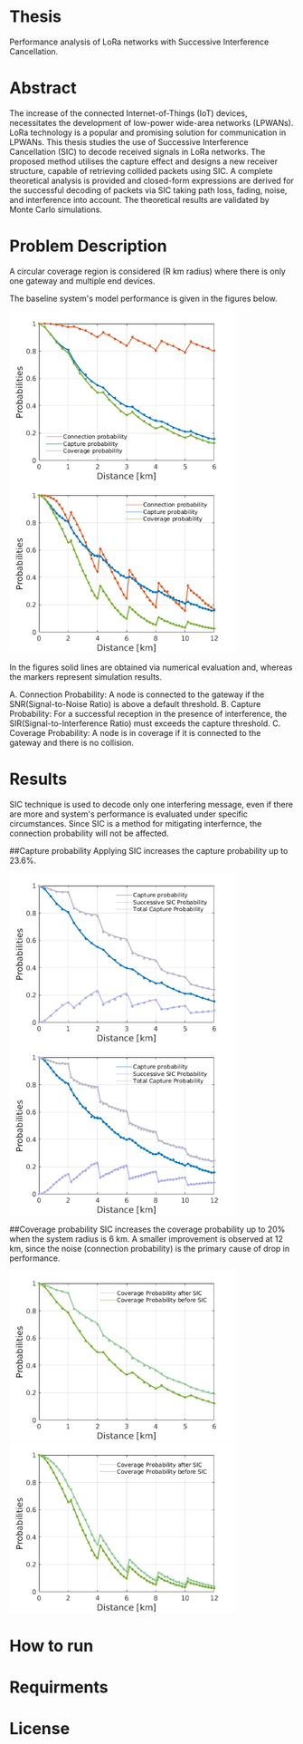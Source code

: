 # Thesis
Performance analysis of LoRa networks with Successive Interference Cancellation.

# Abstract
The increase of the connected Internet-of-Things (IoT) devices, necessitates the development
of low-power wide-area networks (LPWANs). LoRa technology is a popular and promising solution
for communication in LPWANs. This thesis studies the use of Successive Interference Cancellation
(SIC) to decode received signals in LoRa networks. The proposed method utilises the capture effect
and designs a new receiver structure, capable of retrieving collided packets using SIC. A complete
theoretical analysis is provided and closed-form expressions are derived for the successful 
decoding of packets via SIC taking path loss, fading, noise, and interference into account. The
theoretical results are validated by Monte Carlo simulations.

# Problem Description
A circular coverage region is considered (R km radius) where there is only one gateway and multiple end devices. 

The baseline system's model performance is given in the figures below.
<p float="left">
  <img src="/plots/basic_model.png" width="400" />
  <img src="/plots/basic_model2.png" width="400" /> 
</p>

In the figures solid lines are obtained via numerical evaluation and, whereas the markers represent simulation results.

A. Connection Probability: A node is connected to the gateway if the SNR(Signal-to-Noise Ratio) is above a default threshold.
B. Capture Probability: For a successful reception in the presence of interference, the SIR(Signal-to-Interference Ratio) must exceeds the capture threshold.
C. Coverage Probability: A node is in coverage if it is connected to the gateway and there is no collision.

# Results

SIC technique is used to decode only one interfering message, even if there are more and system's performance is evaluated under specific circumstances. Since SIC is a method for mitigating interfernce, the connection probability will not be affected. 

##Capture probability
Applying SIC increases the capture probability up to 23.6%.
<p float="left">
  <img src="/plots/capture_prob.png" width="400" />
  <img src="/plots/capture_prob2.png" width="400" /> 
</p>

##Coverage probability
SIC increases the coverage probability up to 20% when the system radius is 6 km. A smaller improvement is observed at 12 km, since the noise (connection probability) is the primary cause of drop in performance.
<p float="left">
  <img src="/plots/coverage.png" width="400" />
  <img src="/plots/coverage2.png" width="400" /> 
</p>

# How to run

# Requirments

# License
